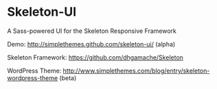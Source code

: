 Skeleton-UI
===========

A Sass-powered UI for the Skeleton Responsive Framework

Demo: http://simplethemes.github.com/skeleton-ui/ (alpha)

Skeleton Framework: https://github.com/dhgamache/Skeleton

WordPress Theme: http://www.simplethemes.com/blog/entry/skeleton-wordpress-theme (beta)
